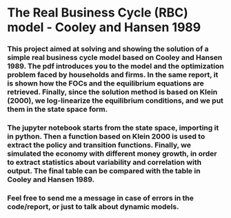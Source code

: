 # The Real Business Cycle (RBC) model - Cooley and Hansen 1989

### This project aimed at solving and showing the solution of a simple real business cycle model based on Cooley and Hansen 1989. The pdf introduces you to the model and the optimization problem faced by households and firms. In the same report, it is shown how the FOCs and the equilibrium equations are retrieved. Finally, since the solution method is based on Klein (2000), we log-linearize the equilibrium conditions, and we put them in the state space form.

### The jupyter notebook starts from the state space, importing it in python. Then a function based on Klein 2000 is used to extract the policy and transition functions. Finally, we simulated the economy with different money growth, in order to extract statistics about variability and correlation with output. The final table can be compared with the table in Cooley and Hansen 1989.

### Feel free to send me a message in case of errors in the code/report, or just to talk about dynamic models. 
 

